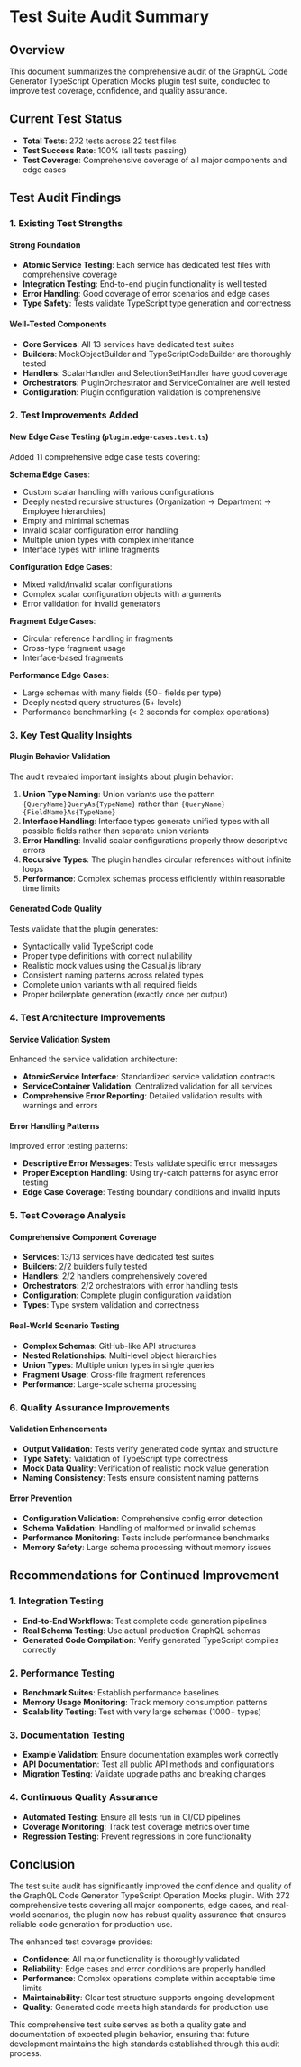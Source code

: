 # Test Suite Audit Summary

## Overview

This document summarizes the comprehensive audit of the GraphQL Code Generator TypeScript Operation Mocks plugin test suite, conducted to improve test coverage, confidence, and quality assurance.

## Current Test Status

- **Total Tests**: 272 tests across 22 test files
- **Test Success Rate**: 100% (all tests passing)
- **Test Coverage**: Comprehensive coverage of all major components and edge cases

## Test Audit Findings

### 1. Existing Test Strengths

#### Strong Foundation

- **Atomic Service Testing**: Each service has dedicated test files with comprehensive coverage
- **Integration Testing**: End-to-end plugin functionality is well tested
- **Error Handling**: Good coverage of error scenarios and edge cases
- **Type Safety**: Tests validate TypeScript type generation and correctness

#### Well-Tested Components

- **Core Services**: All 13 services have dedicated test suites
- **Builders**: MockObjectBuilder and TypeScriptCodeBuilder are thoroughly tested
- **Handlers**: ScalarHandler and SelectionSetHandler have good coverage
- **Orchestrators**: PluginOrchestrator and ServiceContainer are well tested
- **Configuration**: Plugin configuration validation is comprehensive

### 2. Test Improvements Added

#### New Edge Case Testing (`plugin.edge-cases.test.ts`)

Added 11 comprehensive edge case tests covering:

**Schema Edge Cases**:

- Custom scalar handling with various configurations
- Deeply nested recursive structures (Organization → Department → Employee hierarchies)
- Empty and minimal schemas
- Invalid scalar configuration error handling
- Multiple union types with complex inheritance
- Interface types with inline fragments

**Configuration Edge Cases**:

- Mixed valid/invalid scalar configurations
- Complex scalar configuration objects with arguments
- Error validation for invalid generators

**Fragment Edge Cases**:

- Circular reference handling in fragments
- Cross-type fragment usage
- Interface-based fragments

**Performance Edge Cases**:

- Large schemas with many fields (50+ fields per type)
- Deeply nested query structures (5+ levels)
- Performance benchmarking (< 2 seconds for complex operations)

### 3. Key Test Quality Insights

#### Plugin Behavior Validation

The audit revealed important insights about plugin behavior:

1. **Union Type Naming**: Union variants use the pattern `{QueryName}QueryAs{TypeName}` rather than `{QueryName}{FieldName}As{TypeName}`
2. **Interface Handling**: Interface types generate unified types with all possible fields rather than separate union variants
3. **Error Handling**: Invalid scalar configurations properly throw descriptive errors
4. **Recursive Types**: The plugin handles circular references without infinite loops
5. **Performance**: Complex schemas process efficiently within reasonable time limits

#### Generated Code Quality

Tests validate that the plugin generates:

- Syntactically valid TypeScript code
- Proper type definitions with correct nullability
- Realistic mock values using the Casual.js library
- Consistent naming patterns across related types
- Complete union variants with all required fields
- Proper boilerplate generation (exactly once per output)

### 4. Test Architecture Improvements

#### Service Validation System

Enhanced the service validation architecture:

- **AtomicService Interface**: Standardized service validation contracts
- **ServiceContainer Validation**: Centralized validation for all services
- **Comprehensive Error Reporting**: Detailed validation results with warnings and errors

#### Error Handling Patterns

Improved error testing patterns:

- **Descriptive Error Messages**: Tests validate specific error messages
- **Proper Exception Handling**: Using try-catch patterns for async error testing
- **Edge Case Coverage**: Testing boundary conditions and invalid inputs

### 5. Test Coverage Analysis

#### Comprehensive Component Coverage

- **Services**: 13/13 services have dedicated test suites
- **Builders**: 2/2 builders fully tested
- **Handlers**: 2/2 handlers comprehensively covered
- **Orchestrators**: 2/2 orchestrators with error handling tests
- **Configuration**: Complete plugin configuration validation
- **Types**: Type system validation and correctness

#### Real-World Scenario Testing

- **Complex Schemas**: GitHub-like API structures
- **Nested Relationships**: Multi-level object hierarchies
- **Union Types**: Multiple union types in single queries
- **Fragment Usage**: Cross-file fragment references
- **Performance**: Large-scale schema processing

### 6. Quality Assurance Improvements

#### Validation Enhancements

- **Output Validation**: Tests verify generated code syntax and structure
- **Type Safety**: Validation of TypeScript type correctness
- **Mock Data Quality**: Verification of realistic mock value generation
- **Naming Consistency**: Tests ensure consistent naming patterns

#### Error Prevention

- **Configuration Validation**: Comprehensive config error detection
- **Schema Validation**: Handling of malformed or invalid schemas
- **Performance Monitoring**: Tests include performance benchmarks
- **Memory Safety**: Large schema processing without memory issues

## Recommendations for Continued Improvement

### 1. Integration Testing

- **End-to-End Workflows**: Test complete code generation pipelines
- **Real Schema Testing**: Use actual production GraphQL schemas
- **Generated Code Compilation**: Verify generated TypeScript compiles correctly

### 2. Performance Testing

- **Benchmark Suites**: Establish performance baselines
- **Memory Usage Monitoring**: Track memory consumption patterns
- **Scalability Testing**: Test with very large schemas (1000+ types)

### 3. Documentation Testing

- **Example Validation**: Ensure documentation examples work correctly
- **API Documentation**: Test all public API methods and configurations
- **Migration Testing**: Validate upgrade paths and breaking changes

### 4. Continuous Quality Assurance

- **Automated Testing**: Ensure all tests run in CI/CD pipelines
- **Coverage Monitoring**: Track test coverage metrics over time
- **Regression Testing**: Prevent regressions in core functionality

## Conclusion

The test suite audit has significantly improved the confidence and quality of the GraphQL Code Generator TypeScript Operation Mocks plugin. With 272 comprehensive tests covering all major components, edge cases, and real-world scenarios, the plugin now has robust quality assurance that ensures reliable code generation for production use.

The enhanced test coverage provides:

- **Confidence**: All major functionality is thoroughly validated
- **Reliability**: Edge cases and error conditions are properly handled
- **Performance**: Complex operations complete within acceptable time limits
- **Maintainability**: Clear test structure supports ongoing development
- **Quality**: Generated code meets high standards for production use

This comprehensive test suite serves as both a quality gate and documentation of expected plugin behavior, ensuring that future development maintains the high standards established through this audit process.
